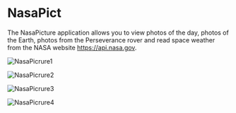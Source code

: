 # NasaPict
The NasaPicture application allows you to view photos of the day, photos of the Earth, photos from the Perseverance rover and read space weather from the NASA website https://api.nasa.gov.

![NasaPicrure1](https://user-images.githubusercontent.com/38947352/227729657-2b89af86-5c5f-43c1-abc9-10e5f4e53ba7.png)

![NasaPicrure2](https://user-images.githubusercontent.com/38947352/227729665-4e11ba0a-2ede-4e51-89bb-9e6624562a65.png)

![NasaPicrure3](https://user-images.githubusercontent.com/38947352/227729671-fce3e6b5-0792-4ef8-9561-59778691cce3.png)

![NasaPicrure4](https://user-images.githubusercontent.com/38947352/227729894-383f82c3-b40d-47ca-b895-cb411fa3fa5c.png)
